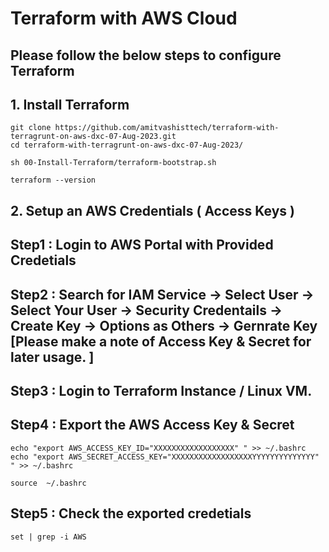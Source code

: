 # Terraform with AWS Cloud 

## Please follow the below steps to configure Terraform

## 1. Install Terraform 
```
git clone https://github.com/amitvashisttech/terraform-with-terragrunt-on-aws-dxc-07-Aug-2023.git
cd terraform-with-terragrunt-on-aws-dxc-07-Aug-2023/
```

```
sh 00-Install-Terraform/terraform-bootstrap.sh
```

```
terraform --version 
```

## 2. Setup an AWS Credentials ( Access Keys ) 

## Step1 : Login to AWS Portal with Provided Credetials 
## Step2 : Search for IAM Service -> Select User -> Select Your User -> Security Credentails -> Create Key -> Options as Others -> Gernrate Key [Please make a note of Access Key & Secret for later usage. ]

## Step3 : Login to Terraform Instance / Linux VM. 
## Step4 : Export the AWS Access Key & Secret 
```
echo "export AWS_ACCESS_KEY_ID="XXXXXXXXXXXXXXXXXX" " >> ~/.bashrc
echo "export AWS_SECRET_ACCESS_KEY="XXXXXXXXXXXXXXXXXXYYYYYYYYYYYYYY" " >> ~/.bashrc
```

```
source  ~/.bashrc
```

## Step5 : Check the exported credetials 
```
set | grep -i AWS 
``` 
